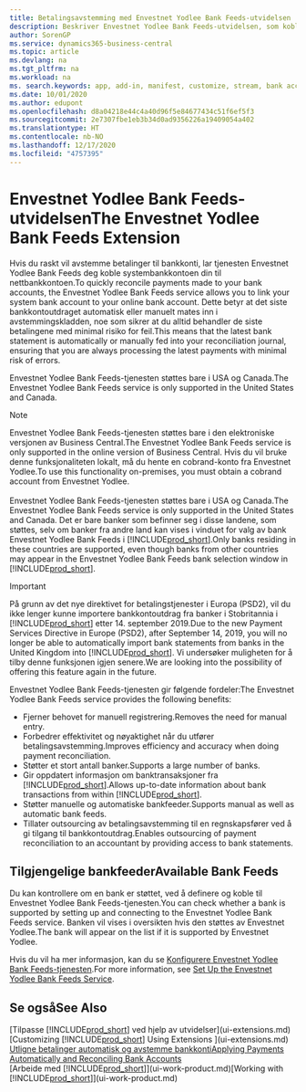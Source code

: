```yaml
---
title: Betalingsavstemming med Envestnet Yodlee Bank Feeds-utvidelsen
description: Beskriver Envestnet Yodlee Bank Feeds-utvidelsen, som kobles til bankkonti, slik at du raskt kan avstemme betalinger.
author: SorenGP
ms.service: dynamics365-business-central
ms.topic: article
ms.devlang: na
ms.tgt_pltfrm: na
ms.workload: na
ms. search.keywords: app, add-in, manifest, customize, stream, bank account link
ms.date: 10/01/2020
ms.author: edupont
ms.openlocfilehash: d8a04218e44c4a40d96f5e84677434c51f6ef5f3
ms.sourcegitcommit: 2e7307fbe1eb3b34d0ad9356226a19409054a402
ms.translationtype: HT
ms.contentlocale: nb-NO
ms.lasthandoff: 12/17/2020
ms.locfileid: "4757395"
---
```

# <a name="the-envestnet-yodlee-bank-feeds-extension"></a><span data-ttu-id="64e8e-103">Envestnet Yodlee Bank Feeds-utvidelsen</span><span class="sxs-lookup"><span data-stu-id="64e8e-103">The Envestnet Yodlee Bank Feeds Extension</span></span>

<span data-ttu-id="64e8e-104">Hvis du raskt vil avstemme betalinger til bankkonti, lar tjenesten Envestnet Yodlee Bank Feeds deg koble systembankkontoen din til nettbankkontoen.</span><span class="sxs-lookup"><span data-stu-id="64e8e-104">To quickly reconcile payments made to your bank accounts, the Envestnet Yodlee Bank Feeds service allows you to link your system bank account to your online bank account.</span></span> <span data-ttu-id="64e8e-105">Dette betyr at det siste bankkontoutdraget automatisk eller manuelt mates inn i avstemmingskladden, noe som sikrer at du alltid behandler de siste betalingene med minimal risiko for feil.</span><span class="sxs-lookup"><span data-stu-id="64e8e-105">This means that the latest bank statement is automatically or manually fed into your reconciliation journal, ensuring that you are always processing the latest payments with minimal risk of errors.</span></span>

<span data-ttu-id="64e8e-106">Envestnet Yodlee Bank Feeds-tjenesten støttes bare i USA og Canada.</span><span class="sxs-lookup"><span data-stu-id="64e8e-106">The Envestnet Yodlee Bank Feeds service is only supported in the United States and Canada.</span></span>

> [!NOTE]
> <span data-ttu-id="64e8e-107">Envestnet Yodlee Bank Feeds-tjenesten støttes bare i den elektroniske versjonen av Business Central.</span><span class="sxs-lookup"><span data-stu-id="64e8e-107">The Envestnet Yodlee Bank Feeds service is only supported in the online version of Business Central.</span></span> <span data-ttu-id="64e8e-108">Hvis du vil bruke denne funksjonaliteten lokalt, må du hente en cobrand-konto fra Envestnet Yodlee.</span><span class="sxs-lookup"><span data-stu-id="64e8e-108">To use this functionality on-premises, you must obtain a cobrand account from Envestnet Yodlee.</span></span><br /><br />
> <span data-ttu-id="64e8e-109">Envestnet Yodlee Bank Feeds-tjenesten støttes bare i USA og Canada.</span><span class="sxs-lookup"><span data-stu-id="64e8e-109">The Envestnet Yodlee Bank Feeds service is only supported in the United States and Canada.</span></span>
> <span data-ttu-id="64e8e-110">Det er bare banker som befinner seg i disse landene, som støttes, selv om banker fra andre land kan vises i vinduet for valg av bank Envestnet Yodlee Bank Feeds i [!INCLUDE[prod_short](includes/prod_short.md)].</span><span class="sxs-lookup"><span data-stu-id="64e8e-110">Only banks residing in these countries are supported, even though banks from other countries may appear in the Envestnet Yodlee Bank Feeds bank selection window in [!INCLUDE[prod_short](includes/prod_short.md)].</span></span>

> [!IMPORTANT]
> <span data-ttu-id="64e8e-111">På grunn av det nye direktivet for betalingstjenester i Europa (PSD2), vil du ikke lenger kunne importere bankkontoutdrag fra banker i Stobritannia i [!INCLUDE[prod_short](includes/prod_short.md)] etter 14. september 2019.</span><span class="sxs-lookup"><span data-stu-id="64e8e-111">Due to the new Payment Services Directive in Europe (PSD2), after September 14, 2019, you will no longer be able to automatically import bank statements from banks in the United Kingdom into [!INCLUDE[prod_short](includes/prod_short.md)].</span></span> <span data-ttu-id="64e8e-112">Vi undersøker muligheten for å tilby denne funksjonen igjen senere.</span><span class="sxs-lookup"><span data-stu-id="64e8e-112">We are looking into the possibility of offering this feature again in the future.</span></span>

<span data-ttu-id="64e8e-113">Envestnet Yodlee Bank Feeds-tjenesten gir følgende fordeler:</span><span class="sxs-lookup"><span data-stu-id="64e8e-113">The Envestnet Yodlee Bank Feeds service provides the following benefits:</span></span>

* <span data-ttu-id="64e8e-114">Fjerner behovet for manuell registrering.</span><span class="sxs-lookup"><span data-stu-id="64e8e-114">Removes the need for manual entry.</span></span>
* <span data-ttu-id="64e8e-115">Forbedrer effektivitet og nøyaktighet når du utfører betalingsavstemming.</span><span class="sxs-lookup"><span data-stu-id="64e8e-115">Improves efficiency and accuracy when doing payment reconciliation.</span></span>
* <span data-ttu-id="64e8e-116">Støtter et stort antall banker.</span><span class="sxs-lookup"><span data-stu-id="64e8e-116">Supports a large number of banks.</span></span>
* <span data-ttu-id="64e8e-117">Gir oppdatert informasjon om banktransaksjoner fra [!INCLUDE[prod_short](includes/prod_short.md)].</span><span class="sxs-lookup"><span data-stu-id="64e8e-117">Allows up-to-date information about bank transactions from within [!INCLUDE[prod_short](includes/prod_short.md)].</span></span>
* <span data-ttu-id="64e8e-118">Støtter manuelle og automatiske bankfeeder.</span><span class="sxs-lookup"><span data-stu-id="64e8e-118">Supports manual as well as automatic bank feeds.</span></span>
* <span data-ttu-id="64e8e-119">Tillater outsourcing av betalingsavstemming til en regnskapsfører ved å gi tilgang til bankkontoutdrag.</span><span class="sxs-lookup"><span data-stu-id="64e8e-119">Enables outsourcing of payment reconciliation to an accountant by providing access to bank statements.</span></span>

## <a name="available-bank-feeds"></a><span data-ttu-id="64e8e-120">Tilgjengelige bankfeeder</span><span class="sxs-lookup"><span data-stu-id="64e8e-120">Available Bank Feeds</span></span>
<span data-ttu-id="64e8e-121">Du kan kontrollere om en bank er støttet, ved å definere og koble til Envestnet Yodlee Bank Feeds-tjenesten.</span><span class="sxs-lookup"><span data-stu-id="64e8e-121">You can check whether a bank is supported by setting up and connecting to the Envestnet Yodlee Bank Feeds service.</span></span> <span data-ttu-id="64e8e-122">Banken vil vises i oversikten hvis den støttes av Envestnet Yodlee.</span><span class="sxs-lookup"><span data-stu-id="64e8e-122">The bank will appear on the list if it is supported by Envestnet Yodlee.</span></span>

<span data-ttu-id="64e8e-123">Hvis du vil ha mer informasjon, kan du se [Konfigurere Envestnet Yodlee Bank Feeds-tjenesten](bank-how-setup-bank-statement-service.md).</span><span class="sxs-lookup"><span data-stu-id="64e8e-123">For more information, see [Set Up the Envestnet Yodlee Bank Feeds Service](bank-how-setup-bank-statement-service.md).</span></span>

## <a name="see-also"></a><span data-ttu-id="64e8e-124">Se også</span><span class="sxs-lookup"><span data-stu-id="64e8e-124">See Also</span></span>
<span data-ttu-id="64e8e-125">[Tilpasse [!INCLUDE[prod_short](includes/prod_short.md)] ved hjelp av utvidelser](ui-extensions.md)  </span><span class="sxs-lookup"><span data-stu-id="64e8e-125">[Customizing [!INCLUDE[prod_short](includes/prod_short.md)] Using Extensions ](ui-extensions.md)  </span></span>  
[<span data-ttu-id="64e8e-126">Utligne betalinger automatisk og avstemme bankkonti</span><span class="sxs-lookup"><span data-stu-id="64e8e-126">Applying Payments Automatically and Reconciling Bank Accounts</span></span>](receivables-apply-payments-auto-reconcile-bank-accounts.md)  
<span data-ttu-id="64e8e-127">[Arbeide med [!INCLUDE[prod_short](includes/prod_short.md)]](ui-work-product.md)</span><span class="sxs-lookup"><span data-stu-id="64e8e-127">[Working with [!INCLUDE[prod_short](includes/prod_short.md)]](ui-work-product.md)</span></span>
